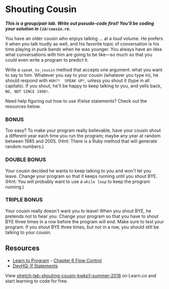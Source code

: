 # Shouting Cousin

***This is a group/pair lab. Write out pseudo-code first! You'll be coding your solution in `lib/cousin.rb`.***

You have an older cousin who enjoys talking ... at a _loud_ volume. He prefers it when you talk loudly as well, and his favorite topic of conversation is his time playing in punk bands when he was younger. You always have an idea what conversations with him are going to be like—so much so that you could even write a program to predict it.

Write a `speak_to_cousin` method that accepts one argument: what you want to say to him. Whatever you say to your cousin (whatever you type in), he should respond with `HUH?!  SPEAK UP!`, unless you shout it (type in all capitals). If you shout, he'll be happy to keep talking to you, and yells back, `NO, NOT SINCE 1998!`.

Need help figuring out how to use if/else statements? Check out the resources below.

### BONUS

Too easy? To make your program really believable, have your cousin shout a different year each time you run the program; maybe any year at random between 1985 and 2005. (Hint: There is a Ruby method that will generate random numbers.) 

### DOUBLE BONUS

Your cousin decided he wants to keep talking to you and won't let you leave. Change your program so that it keeps running until you shout BYE. (Hint: You will probably want to use a `while loop` to keep the program running.)

### TRIPLE BONUS

Your cousin really doesn't want you to leave! When you shout BYE, he pretends not to hear you. Change your program so that you have to shout BYE three times in a row before the program will end. Make sure to test your program: if you shout BYE three times, but not in a row, you should still be talking to your cousin.

## Resources

* [Learn to Program](http://books.flatironschool.com/books/43?page=49) - [Chapter 6 Flow Control](https://pine.fm/LearnToProgram/?Chapter=06)
* [DevHQ: If Statements](http://www.dev-hq.net/ruby/5--if-statements)

<p class='util--hide'>View <a href='https://learn.co/lessons/stretch-lab-shouting-cousin-kwkp1-summer-2018'>stretch-lab-shouting-cousin-kwkp1-summer-2018</a> on Learn.co and start learning to code for free.</p>
